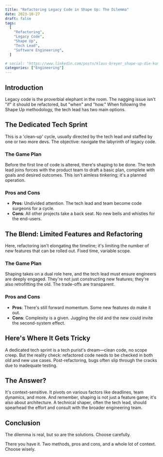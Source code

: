 ```yaml
---
title: "Refactoring Legacy Code in Shape Up: The Dilemma"
date: 2023-10-27
draft: false
tags:
  [
    "Refactoring",
    "Legacy Code",
    "Shape Up",
    "Tech Lead",
    "Software Engineering",
  ]

# social: "https://www.linkedin.com/posts/klaus-breyer_shape-up-die-kunst-st%C3%A4ndiger-risikominimierung-activity-7064498077511868416-_t9i"
categories: ["Engineering"]
---
```


## Introduction

Legacy code is the proverbial elephant in the room. The nagging issue isn't "if" it should be refactored, but "when" and "how." When following the Shape Up methodology, the tech lead has two main options.

## The Dedicated Tech Sprint

This is a 'clean-up' cycle, usually directed by the tech lead and staffed by one or two more devs. The objective: navigate the labyrinth of legacy code.

### The Game Plan

Before the first line of code is altered, there's shaping to be done. The tech lead joins forces with the product team to draft a basic plan, complete with goals and desired outcomes. This isn't aimless tinkering; it's a planned operation.

### Pros and Cons

- **Pros**: Undivided attention. The tech lead and team become code surgeons for a cycle.
- **Cons**: All other projects take a back seat. No new bells and whistles for the end-users.

## The Blend: Limited Features and Refactoring

Here, refactoring isn't elongating the timeline; it's limiting the number of new features that can be rolled out. Fixed time, variable scope.

### The Game Plan

Shaping takes on a dual role here, and the tech lead must ensure engineers are deeply engaged. They're not just constructing new features; they're also retrofitting the old. The trade-offs are transparent.

### Pros and Cons

- **Pros**: There's still forward momentum. Some new features do make it out.
- **Cons**: Complexity is a given. Juggling the old and the new could invite the second-system effect.

## Here's Where It Gets Tricky

A dedicated tech sprint is a tech purist's dream—clean code, no scope creep. But the reality check: refactored code needs to be checked in both old and new use cases. Post-refactoring, bugs often slip through the cracks due to inadequate testing.

## The Answer?

It's context-sensitive. It pivots on various factors like deadlines, team dynamics, and more. And remember, shaping is not just a feature game; it's also about architecture. A technical shaper, often the tech lead, should spearhead the effort and consult with the broader engineering team.

## Conclusion

The dilemma is real, but so are the solutions. Choose carefully.

There you have it. Two methods, pros and cons, and a whole lot of context. Choose wisely.
